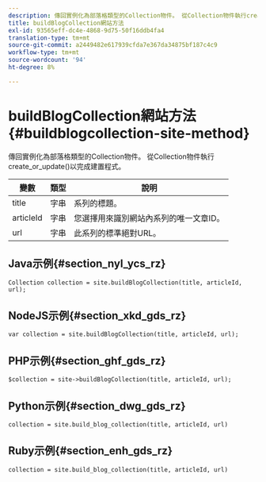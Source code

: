 ```yaml
---
description: 傳回實例化為部落格類型的Collection物件。 從Collection物件執行create_or_update()以完成建置程式。
title: buildBlogCollection網站方法
exl-id: 93565eff-dc4e-4868-9d75-50f16ddb4fa4
translation-type: tm+mt
source-git-commit: a2449482e617939cfda7e367da34875bf187c4c9
workflow-type: tm+mt
source-wordcount: '94'
ht-degree: 8%

---
```


# buildBlogCollection網站方法{#buildblogcollection-site-method}

傳回實例化為部落格類型的Collection物件。 從Collection物件執行create_or_update()以完成建置程式。

| 變數 | 類型 | 說明 |
|--- |--- |--- |
| title | 字串 | 系列的標題。 |
| articleId | 字串 | 您選擇用來識別網站內系列的唯一文章ID。 |
| url | 字串 | 此系列的標準絕對URL。 |

## Java示例{#section_nyl_ycs_rz}

```
Collection collection = site.buildBlogCollection(title, articleId, url); 
```

## NodeJS示例{#section_xkd_gds_rz}

```
var collection = site.buildBlogCollection(title, articleId, url); 
```

## PHP示例{#section_ghf_gds_rz}

```
$collection = site->buildBlogCollection(title, articleId, url); 
```

## Python示例{#section_dwg_gds_rz}

```
collection = site.build_blog_collection(title, articleId, url) 
```

## Ruby示例{#section_enh_gds_rz}

```
collection = site.build_blog_collection(title, articleId, url) 
```
